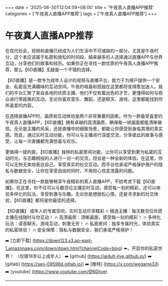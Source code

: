 +++
date = '2025-06-30T12:04:59+08:00'
title = '午夜真人直播APP推荐'
categories = ['午夜真人直播APP推荐']
tags = ['午夜真人直播APP推荐']
+++

# 午夜真人直播APP推荐

在现代社会，视频和直播已经成为人们生活中不可或缺的一部分。尤其是午夜时分，这个本应该属于私密和放松的时间段，越来越多的人选择通过直播APP与世界互动，分享他们的故事和经历。如果你正在寻找一款优质的午夜真人直播APP推荐，那么【6D直播】无疑是一个不错的选择。

【6D直播】是一款专为成年人设计的视频与直播平台，致力于为用户提供一个安全、私密且充满趣味的互动空间。午夜的喧嚣和孤独在这里都将变得愈加迷人。我们的平台汇聚了来自各地的优质主播，他们不仅有着出色的才艺，更懂得如何与观众进行零距离的互动。无论你喜欢音乐、舞蹈，还是聊天、游戏，这里都能找到你所喜爱的内容。

在选择直播APP时，画质和互动体验是两个非常重要的因素。作为一款备受喜爱的午夜真人直播APP，【6D直播】拥有卓越的高清画质，确保每一帧画面都能清晰展现。无论是主播的风采，还是直播中的细致场景，都能让你感受到身临其境的真实感。而且，通过实时互动功能，你可以与主播进行深度交流，分享彼此的故事与感受，让每一次直播都充满惊喜与欢乐。

更值得一提的是，【6D直播】独特的私密房间功能，让你可以享受到更为私密的互动时光。与志趣相投的人进行一对一的交流，将会是一种全新的体验。在这里，你可以无拘无束地表达自己，享受真实的社交互动。而平台也承诺严格保护用户的隐私与数据安全，让你在享受自由的同时，不用担心信息泄露的问题。

如果你正在寻找一款能够畅享午夜精彩的真人直播APP，不妨考虑下载【6D直播】。在这里，你不仅可以与数百位主播实时互动，感受每一刻的精彩，还可以体验多样化的玩法，享受刺激与乐趣。无论你是想放松心情，还是寻求新的社交体验，【6D直播】都将是你最佳的选择。

【6D直播】
成年人的专属空间，实时互动尽享精彩
🔥 精选主播：每天数百位优质主播在线随时与你互动！
🔥 高清画质：清晰画面，感受每一刻的精彩！
🔥 多样化玩法：语音聊天、游戏互动，刺激无穷！
🔥 私密房间：独享专属时光，体验真实的私密体验！
🔥 安全保障：隐私与数据安全，我们承诺严格保护！

➡️ [立即下载] (https://down123.s3.ap-east-1.amazonaws.com/down/down.html?channelCode=blog) ⬅️，开启你的私密世界！
（仅限18岁以上成年人）
➡️ [github] (https://aldult-live.github.io/)
➡️ [gitlab] (https://seo-09598d.gitlab.io/)
➡️ [推特] (https://x.com/wegame33)
➡️ [youtube] (https://www.youtube.com/@6Dlive)

---

